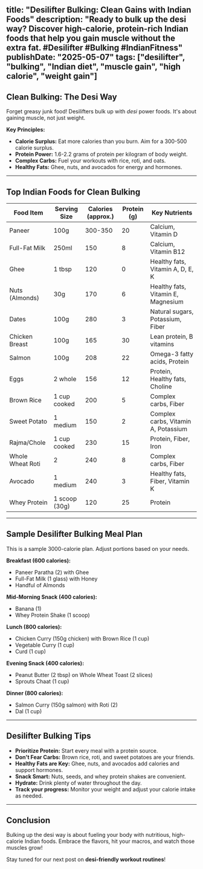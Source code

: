 title: "Desilifter Bulking: Clean Gains with Indian Foods"
 description: "Ready to bulk up the desi way? Discover high-calorie, protein-rich Indian foods that help you gain muscle without the extra fat. #Desilifter #Bulking #IndianFitness"
 publishDate: "2025-05-07"
 tags: ["desilifter", "bulking", "Indian diet", "muscle gain", "high calorie", "weight gain"]
 ---

 ## Clean Bulking: The Desi Way

 Forget greasy junk food! Desilifters bulk up with *desi* power foods. It's about gaining muscle, not just weight.

 **Key Principles:**

 * **Calorie Surplus:** Eat more calories than you burn. Aim for a 300-500 calorie surplus.
 * **Protein Power:** 1.6-2.2 grams of protein per kilogram of body weight.
 * **Complex Carbs:** Fuel your workouts with rice, roti, and oats.
 * **Healthy Fats:** Ghee, nuts, and avocados for energy and hormones.

 ---

 ## Top Indian Foods for Clean Bulking

 | Food Item          | Serving Size | Calories (approx.) | Protein (g) | Key Nutrients                                     |
 | ------------------ | ------------- | ------------------ | ----------- | ------------------------------------------------- |
 | Paneer             | 100g          | 300-350            | 20          | Calcium, Vitamin D                                |
 | Full-Fat Milk      | 250ml         | 150                | 8           | Calcium, Vitamin B12                              |
 | Ghee               | 1 tbsp        | 120                | 0           | Healthy fats, Vitamin A, D, E, K                   |
 | Nuts (Almonds)     | 30g           | 170                | 6           | Healthy fats, Vitamin E, Magnesium                 |
 | Dates              | 100g          | 280                | 3           | Natural sugars, Potassium, Fiber                     |
 | Chicken Breast     | 100g          | 165                | 30          | Lean protein, B vitamins                            |
 | Salmon             | 100g          | 208                | 22          | Omega-3 fatty acids, Protein                        |
 | Eggs               | 2 whole       | 156                | 12          | Protein, Healthy fats, Choline                      |
 | Brown Rice         | 1 cup cooked  | 200                | 5           | Complex carbs, Fiber                               |
 | Sweet Potato       | 1 medium      | 150                | 2           | Complex carbs, Vitamin A, Potassium                |
 | Rajma/Chole        | 1 cup cooked  | 230                | 15          | Protein, Fiber, Iron                                |
 | Whole Wheat Roti   | 2             | 240                | 8           | Complex carbs, Fiber                               |
 | Avocado            | 1 medium      | 240                | 3           | Healthy fats, Fiber, Vitamin K                      |
 | Whey Protein       | 1 scoop (30g) | 120                | 25          | Protein                                           |

 ---

 ## Sample Desilifter Bulking Meal Plan

 This is a sample 3000-calorie plan. Adjust portions based on your needs.

 **Breakfast (600 calories):**

 * Paneer Paratha (2) with Ghee
 * Full-Fat Milk (1 glass) with Honey
 * Handful of Almonds

 **Mid-Morning Snack (400 calories):**

 * Banana (1)
 * Whey Protein Shake (1 scoop)

 **Lunch (800 calories):**

 * Chicken Curry (150g chicken) with Brown Rice (1 cup)
 * Vegetable Curry (1 cup)
 * Curd (1 cup)

 **Evening Snack (400 calories):**

 * Peanut Butter (2 tbsp) on Whole Wheat Toast (2 slices)
 * Sprouts Chaat (1 cup)

 **Dinner (800 calories):**

 * Salmon Curry (150g salmon) with Roti (2)
 * Dal (1 cup)

 ---

 ## Desilifter Bulking Tips

 * **Prioritize Protein:** Start every meal with a protein source.
 * **Don't Fear Carbs:** Brown rice, roti, and sweet potatoes are your friends.
 * **Healthy Fats are Key:** Ghee, nuts, and avocados add calories and support hormones.
 * **Snack Smart:** Nuts, seeds, and whey protein shakes are convenient.
 * **Hydrate:** Drink plenty of water throughout the day.
 * **Track your progress:** Monitor your weight and adjust your calorie intake as needed.

 ---

 ## Conclusion

 Bulking up the desi way is about fueling your body with nutritious, high-calorie Indian foods. Embrace the flavors, hit your macros, and watch those muscles grow!

 Stay tuned for our next post on **desi-friendly workout routines**!